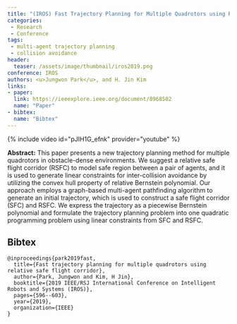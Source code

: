 ```yaml
---
title: "(IROS) Fast Trajectory Planning for Multiple Quadrotors using Relative Safe Flight Corridor"
categories:
 - Research
 - Conference
tags:
 - multi-agent trajectory planning
 - collision avoidance
header:
  teaser: /assets/image/thumbnail/iros2019.png
conference: IROS
authors: <u>Jungwon Park</u>, and H. Jin Kim
links:
- paper:
  link: https://ieeexplore.ieee.org/document/8968502
  name: "Paper"
- bibtex:
  name: "Bibtex"
---
```

{% include video id="pJIH1G_efnk" provider="youtube" %}

**Abstract:** This paper presents a new trajectory planning method for multiple quadrotors in obstacle-dense environments. We suggest a relative safe flight corridor (RSFC) to model safe region between a pair of agents, and it is used to generate linear constraints for inter-collision avoidance by utilizing the convex hull property of relative Bernstein polynomial. Our approach employs a graph-based multi-agent pathfinding algorithm to generate an initial trajectory, which is used to construct a safe flight corridor (SFC) and RSFC. We express the trajectory as a piecewise Bernstein polynomial and formulate the trajectory planning problem into one quadratic programming problem using linear constraints from SFC and RSFC.

## Bibtex <a id="bibtex"></a>
```
@inproceedings{park2019fast,
  title={Fast trajectory planning for multiple quadrotors using relative safe flight corridor},
  author={Park, Jungwon and Kim, H Jin},
  booktitle={2019 IEEE/RSJ International Conference on Intelligent Robots and Systems (IROS)},
  pages={596--603},
  year={2019},
  organization={IEEE}
}
```



